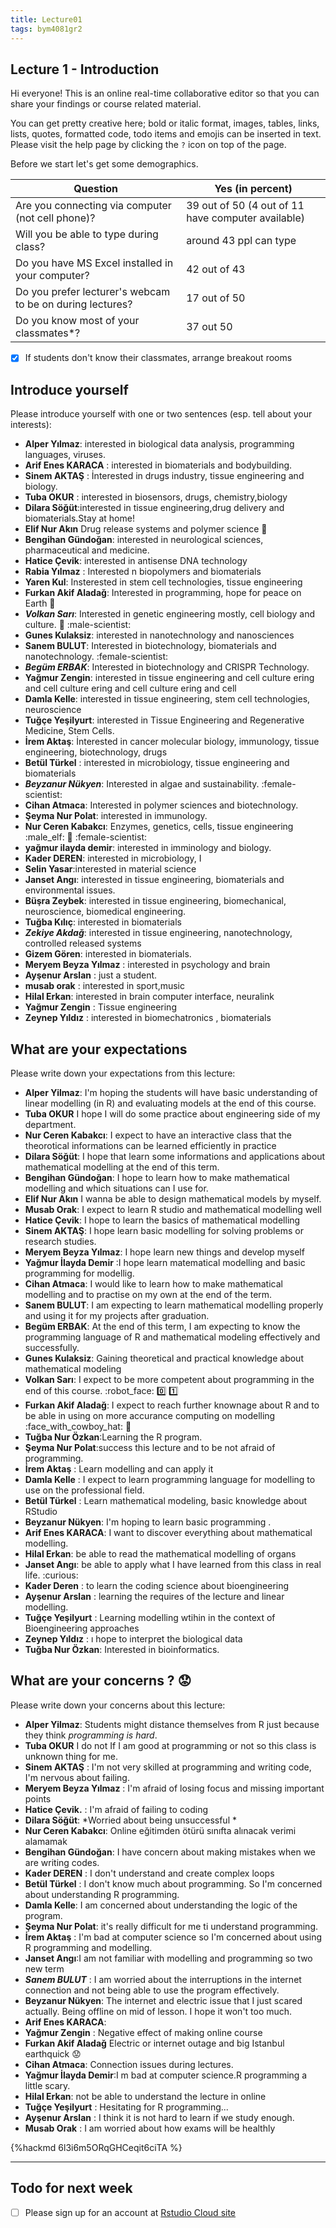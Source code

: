 ```yaml
---
title: Lecture01
tags: bym4081gr2
---
```


Lecture 1 - Introduction
---

<!-- -GpUGHQCQLCqFmtPItIv4w -->
Hi everyone! This is an online real-time collaborative editor so that you can share your findings or course related material.

You can get pretty creative here; bold or italic format, images, tables, links, lists, quotes, formatted code, todo items and emojis can be inserted in text. Please visit the help page by clicking the `?` icon on top of the page.


Before we start let's get some demographics.

| Question | Yes (in percent) |
|----------|------------------|
| Are you connecting via computer (not cell phone)? | 39 out of 50 (4 out of 11 have computer available)|
| Will you be able to type during class? | around 43 ppl can type  |
| Do you have MS Excel installed in your computer? | 42 out of 43|
| Do you prefer lecturer's webcam to be on during lectures? | 17 out of 50 |
| Do you know most of your classmates*?| 37 out 50 |

- [x] If students don't know their classmates, arrange breakout rooms



## Introduce yourself

Please introduce yourself with one or two sentences (esp. tell about your interests):

* **Alper Yılmaz**: interested in biological data analysis, programming languages, viruses.
* **Arif Enes KARACA** : interested in biomaterials and bodybuilding.
* **Sinem AKTAŞ** : İnterested in drugs industry, tissue engineering and biology.
* **Tuba OKUR** : interested in biosensors, drugs, chemistry,biology
* **Dilara Söğüt**:interested in tissue engineering,drug delivery and biomaterials.Stay at home!  
* **Elif Nur Akın** Drug release systems and polymer science :star2: 
* **Bengihan Gündoğan**: interested in neurological sciences, pharmaceutical and medicine.
* **Hatice Çevik**: interested in antisense DNA technology 
* **Rabia Yılmaz** : Interested n biopolymers and biomaterials
* **Yaren Kul**: Insterested in stem cell technologies, tissue engineering
* **Furkan Akif Aladağ**: Interested in programming, hope for peace on Earth :city_sunset: 
* ***Volkan Sarı***: Interested in genetic engineering mostly, cell biology and culture. :microscope: :male-scientist: 
* **Gunes Kulaksiz**: interested in nanotechnology and nanosciences 
* **Sanem BULUT**: Interested in biotechnology, biomaterials and nanotechnology. :female-scientist:
* ***Begüm ERBAK***: Interested in biotechnology and CRISPR Technology.
* **Yağmur Zengin**: interested in tissue engineering and cell culture ering and cell culture ering and cell culture ering and cell  
* **Damla Kelle**: interested in tissue engineering, stem cell technologies, neuroscience
* **Tuğçe Yeşilyurt**:  interested in Tissue Engineering and Regenerative Medicine, Stem Cells.
* **İrem Aktaş**: İnterested in cancer molecular biology, immunology, tissue engineering, biotechnology, drugs
* **Betül Türkel** : interested in microbiology, tissue engineering and biomaterials
* ***Beyzanur Nükyen***: Interested in algae and sustainability. :female-scientist: 
* **Cihan Atmaca**: Interested in polymer sciences and biotechnology.
* **Şeyma Nur Polat**: interested in immunology.
* **Nur Ceren Kabakcı**: Enzymes, genetics, cells, tissue engineering :male_elf: :panda_face: :female-scientist: 
* **yağmur ilayda demir**: interested in imminology and biology.
* **Kader DEREN**: interested in microbiology, I 
* **Selin Yasar**:interested in material science
* **Janset Angı**: interested in tissue engineering, biomaterials and environmental issues. 
* **Büşra Zeybek**: interested in tissue engineering, biomechanical, neuroscience, biomedical engineering.
* **Tuğba Kılıç**: interested in biomaterials
* ***Zekiye Akdağ***: interested in tissue engineering, nanotechnology, controlled released systems
* **Gizem Gören**: interested in biomaterials. 
* **Meryem Beyza Yılmaz** : interested in psychology and brain
* **Ayşenur Arslan** : just a student.
* **musab orak** : interested in sport,music
* **Hilal Erkan**: interested in brain computer interface, neuralink
* **Yağmur Zengin** : Tissue engineering
* **Zeynep Yıldız** : interested in biomechatronics , biomaterials



## What are your expectations

Please write down your expectations from this lecture:

* **Alper Yilmaz**: I'm hoping the students will have basic understanding of linear modelling (in R) and evaluating models at the end of this course.
* **Tuba OKUR** I hope I will do some practice about engineering side of my department.
* **Nur Ceren Kabakcı**: I expect to have an interactive class that the theorotical informations can be learned efficiently in practice
* **Dilara Söğüt**: I hope that learn some informations and applications about mathematical modelling at the end of this term. 
* **Bengihan Gündoğan**: I hope to learn how to make mathematical modelling and which situations can I use for. 
* **Elif Nur Akın** I wanna be able to design mathematical models by myself.
* **Musab Orak**: I expect to learn R studio and mathematical modelling well 
* **Hatice Çevik**: I hope to learn the basics of mathematical modelling 
* **Sinem AKTAŞ**: I hope learn basic modelling for solving problems or research studies.
* **Meryem Beyza Yılmaz**: I hope learn new things and develop myself
* **Yağmur İlayda Demir** :I hope learn matematical modelling and basic programming for modellig.
* **Cihan Atmaca**: I would like to learn how to make mathematical modelling and to practise on my own at the end of the term. 
* **Sanem BULUT**: I am expecting to learn mathematical modelling properly and using it for my projects after graduation.
* **Begüm ERBAK**: At the end of this term, I am expecting to know the programming language of R and mathematical modeling effectively and successfully.  
* **Gunes Kulaksiz**: Gaining  theoretical and practical knowledge about mathematical modeling
* **Volkan Sarı**: I expect to be more competent about programming in the end of this course. :robot_face: :zero: :one: 
* **Furkan Akif Aladağ**: I expect to reach further knownage about R and to be able in using on more accurance computing on modelling :face_with_cowboy_hat: :deer: 
* **Tuğba Nur Özkan**:Learning the R program.
* **Şeyma Nur Polat**:success this lecture and to be not afraid of programming. 
* **İrem Aktaş** : Learn modelling and can apply it
* **Damla Kelle** : I expect to learn programming language for modelling to use on the professional field.
* **Betül Türkel** : Learn mathematical modeling, basic knowledge about RStudio
* **Beyzanur Nükyen**: I'm hoping to learn basic programming  .
* **Arif Enes KARACA**: I want to discover everything about mathematical modelling.  
* **Hilal Erkan**: be able to read the mathematical modelling of organs
* **Janset Angı**: be able to apply what I have learned from this class in real life. :curious:
* **Kader Deren** : to learn the coding science about bioengineering
* **Ayşenur Arslan** : learning the requires of the lecture and linear modelling. 
* **Tuğçe Yeşilyurt** : Learning modelling  wtihin in the context of Bioengineering approaches
* **Zeynep Yıldız** : ı hope to interpret the biological data 
* **Tuğba Nur Özkan**: Interested in bioinformatics.



## What are your concerns ? :worried:

Please write down your concerns about this lecture:

* **Alper Yilmaz**: Students might distance themselves from R just because they think *programming is hard*.
* **Tuba OKUR** I do not If I am good at programming or not so this class is unknown thing for me.
* **Sinem AKTAŞ** : I'm not very skilled at programming and writing code, I'm nervous about failing. 
* **Meryem Beyza Yılmaz** : I'm afraid of losing focus and missing important points
* **Hatice Çevik.** : I'm afraid of failing to coding 
* **Dilara Söğüt**: *Worried about being unsuccessful *
* **Nur Ceren Kabakcı**: Online eğitimden ötürü sınıfta alınacak verimi alamamak
* **Bengihan Gündoğan**: I have concern about making mistakes when we are writing codes. 
* **Kader DEREN**  : I don't understand and create complex loops 
* **Betül Türkel** : I don't know much about programming. So I'm concerned about understanding R programming.
* **Damla Kelle**: I am concerned about understanding the logic of the program.
* **Şeyma Nur Polat**: it's really difficult for me ti understand programming.
* **İrem Aktaş** : I'm bad at computer science so I'm concerned about using R programming and modelling.
* **Janset Angı**:I am not familiar with modelling and programming so two new term
* ***Sanem BULUT*** : I am worried about the  interruptions in the internet connection and not being able to use the program effectively.
* **Beyzanur Nükyen**: The internet and electric issue that I just scared actually. Being offline on mid of lesson. I hope it won't too much. 
* **Arif Enes KARACA**:
* **Yağmur Zengin** : Negative effect of making online course
* **Furkan Akif Aladağ** Electric or internet outage and big Istanbul earthquick :worried: 
* **Cihan Atmaca**: Connection issues during lectures.
* **Yağmur İlayda Demir**:I m bad at computer science.R programming a little scary.
* **Hilal Erkan**: not be able to understand the lecture in online
* **Tuğçe Yeşilyurt** : Hesitating for R programming...
* **Ayşenur Arslan** : I think it is not hard to learn if we study enough. 
* **Musab Orak** : I am worried about how  exams will be healthly


<!-- faq.md -->
{%hackmd 6l3i6m5ORqGHCeqit6ciTA %}

---




## Todo for next week

- [ ] Please sign up for an account at [Rstudio Cloud site](rstudio.cloud)
